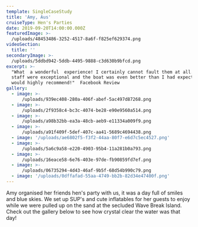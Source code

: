 ```yaml
---
template: SingleCaseStudy
title: 'Amy, Aus'
cruiseType: Hen's Parties
date: 2019-09-20T14:00:00.000Z
featuredImage: >-
  /uploads/48453486-3252-4517-8a6f-f825ef629374.png
videoSection:
  title: ''
secondaryImage: >-
  /uploads/5ddbd942-5ddb-4495-9888-c3d630b9bfcd.png
excerpt: >-
  "What  a wonderful  experience! I certainly cannot fault them at all. The
  staff were exceptional and the boat was even better than I had expected. I
  would highly recommend!"  Facebook Review
gallery:
  - image: >-
      /uploads/939ec408-280a-406f-abef-5ac497d87268.png
  - image: >-
      /uploads/2f9358c4-bc3c-4074-be28-e90e9560a514.png
  - image: >-
      /uploads/a98b32bb-ea3a-48cb-aeb9-e11334a009f9.png
  - image: >-
      /uploads/a91f409f-5def-407c-aa41-5689c4694438.png
  - image: '/uploads/ae6802f5-f3f2-44aa-80f7-e6d7c5ec4527.png'
  - image: >-
      /uploads/5a6c9a58-e220-4903-95b4-11a281b0a793.png
  - image: >-
      /uploads/16eace58-6e76-403e-97de-fb90859fd7ef.png
  - image: >-
      /uploads/06735294-4d43-46af-9b5f-68d54b990c79.png
  - image: '/uploads/0dffafad-55aa-4749-bb2b-82d34e47400f.png'
---
```

Amy organised her friends hen's party with us, it was a day full of smiles and blue skies. We set up SUP's and cute inflatables for her guests to enjoy while we were pulled up on the sand at the secluded Wave Break Island. Check out the gallery below to see how crystal clear the water was that day!
